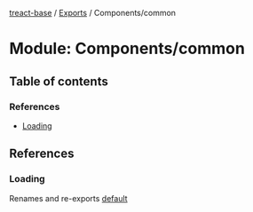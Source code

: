 [treact-base](../README.md) / [Exports](../modules.md) / Components/common

# Module: Components/common

## Table of contents

### References

- [Loading](Components_common.md#loading)

## References

### Loading

Renames and re-exports [default](Components_common_loading.md#default)
